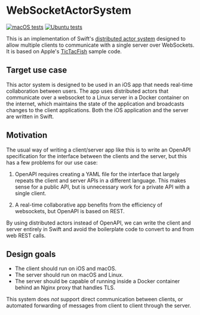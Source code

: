 # WebSocketActorSystem

[![macOS tests](https://github.com/samalone/websocket-actor-system/actions/workflows/test-macos.yml/badge.svg)](https://github.com/samalone/websocket-actor-system/actions/workflows/test-macos.yml) [![Ubuntu tests](https://github.com/samalone/websocket-actor-system/actions/workflows/test-ubuntu.yml/badge.svg)](https://github.com/samalone/websocket-actor-system/actions/workflows/test-ubuntu.yml)

This is an implementation of Swift's
[distributed actor system](https://www.swift.org/blog/distributed-actors/)
designed to allow multiple clients to communicate with a single server over
WebSockets. It is based on Apple's
[TicTacFish](https://developer.apple.com/documentation/swift/tictacfish_implementing_a_game_using_distributed_actors)
sample code.

## Target use case

This actor system is designed to be used in an iOS app that needs real-time
collaboration between users. The app uses distributed actors that communicate
over a websocket to a Linux server in a Docker container on the internet, which
maintains the state of the application and broadcasts changes to the client
applications. Both the iOS application and the server are written in Swift.

## Motivation

The usual way of writing a client/server app like this is to write an OpenAPI
specification for the interface between the clients and the server, but this has
a few problems for our use case:

1. OpenAPI requires creating a YAML file for the interface that largely repeats
   the client and server APIs in a different language. This makes sense for a
   public API, but is unnecessary work for a private API with a single client.

2. A real-time collaborative app benefits from the efficiency of websockets, but
   OpenAPI is based on REST.

By using distributed actors instead of OpenAPI, we can write the client and
server entirely in Swift and avoid the boilerplate code to convert to and from
web REST calls.

## Design goals

- The client should run on iOS and macOS.
- The server should run on macOS and Linux.
- The server should be capable of running inside a Docker container behind an
  Nginx proxy that handles TLS.

This system does _not_ support direct communication between clients, or
automated forwarding of messages from client to client through the server.
